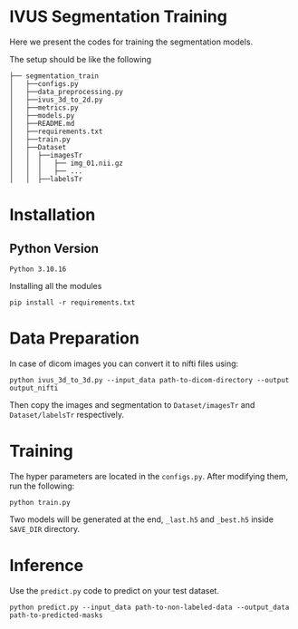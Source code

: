 # IVUS Segmentation Training
Here we present the codes for training the segmentation models.

The setup should be like the following
```commandline
├── segmentation_train
│   ├──configs.py
│   ├──data_preprocessing.py
│   ├──ivus_3d_to_2d.py
│   ├──metrics.py
│   ├──models.py
│   ├──README.md
│   ├──requirements.txt
│   ├──train.py
│   ├──Dataset
│   │  ├──imagesTr
│   │  │   ├── img_01.nii.gz
│   │  │   ├── ...
│   │  ├──labelsTr
```

# Installation
## Python Version
```commandline
Python 3.10.16
```

Installing all the modules
```commandline
pip install -r requirements.txt
```

# Data Preparation
In case of dicom images you can convert it to nifti files using:
```commandline
python ivus_3d_to_3d.py --input_data path-to-dicom-directory --output output_nifti
```

Then copy the images and segmentation to `Dataset/imagesTr` and `Dataset/labelsTr` respectively.

# Training
The hyper parameters are located in the `configs.py`. After modifying them, run the following:

```commandline
python train.py
```

Two models will be generated at the end, `_last.h5` and `_best.h5` inside `SAVE_DIR` directory. 

# Inference
Use the `predict.py` code to predict on your test dataset.
```commandline
python predict.py --input_data path-to-non-labeled-data --output_data path-to-predicted-masks
```


